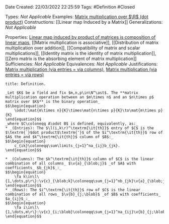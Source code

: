 <br />
<br />

Date Created: 22/03/2022 22:25:59
Tags: #Definition #Closed 

Types: _Not Applicable_
Examples: [Matrix multiplication over $\R$ (dot product)](Matrix%20multiplication%20over%20R%20(dot%20product).md)
Constructions: [[Linear map Induced by a Matrix]]
Generalizations: _Not Applicable_

Properties: [Linear map induced by product of matrices is composition of linear maps](Linear%20map%20induced%20by%20product%20of%20matrices%20is%20composition%20of%20linear%20maps.md), [[Matrix multiplication is associative]], [[Distribution of matrix multiplication over addition]], [[Compatibility of matrix and scalar multiplications]], [[Identity matrix is the identity of matrix multiplication]], [[Zero matrix is the absorbing element of matrix multiplication]]
Sufficiencies: _Not Applicable_
Equivalences: _Not Applicable_
Justifications: [Matrix multiplication (via entries $=$ via columns)](Matrix%20multiplication%20(via%20entries%20equals%20via%20columns).md), [Matrix multiplication (via entries $=$ via rows)](Matrix%20multiplication%20(via%20entries%20equals%20via%20rows).md)

``` ad-Definition
title: Definition.

_Let $K$ be a field and fix $m,n,p\in\N^\ast$. The **matrix multiplication operation between an $m\times n$ and an $n\times p$ matrix over $K$** is the binary operation_
$$\begin{equation}
    \odot:\mat{m\times n}{K}\times\mat{n\times p}{K}\to\mat{m\times p}{K}
\end{equation}$$
_where $C\coloneqq A\odot B$ is defined, equivalently, as:_
* _(Entries): The $\l(i,k\r)^\textrm{\it{th}}$ entry of $C$ is the $\textrm{`}$dot product$\textrm{'}$ of the $i^\textrm{\it{th}}$ row of $A$ the and $k^\textrm{\it{th}}$ column of $B$:_
$$\begin{equation}
    c_{ik}\coloneqq\sum\limits_{j=1}^na_{ij}b_{jk}.
\end{equation}$$

* _(Columns): The $k^\textrm{\it{th}}$ column of $C$ is the linear combination of all columns_ $\v{a}_{\blob;j}$ _of $A$ with coefficients_ $b_{jk}$_:_
$$\begin{equation}
    \fa k\in\l\{1,\dots,p\r\}:\v{c}_{\blob;k}\coloneqq\sum_{j=1}^nb_{jk}\v{a}_{\blob;j}.
\end{equation}$$
* _(Rows): The $i^\textrm{\it{th}}$ row of $C$ is the linear combination of all rows_ $\v{b}_{j;\blob}$ _of $B$ with coefficients_ $a_{ij}$_:_
$$\begin{equation}
    \fa i\in\l\{1,\dots,m\r\}:\v{c}_{i;\blob}\coloneqq\sum_{j=1}^na_{ij}\v{b}_{j;\blob}.
\end{equation}$$

```
